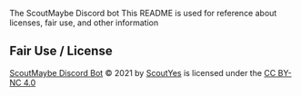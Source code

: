 The ScoutMaybe Discord bot
This README is used for reference about licenses, fair use, and other information

## Fair Use / License
[ScoutMaybe Discord Bot](https://github.com/ScoutYes/ScoutMaybe) © 2021 by [ScoutYes](https://scoutyes.netlify.app/) is licensed under the [CC BY-NC 4.0](https://creativecommons.org/licenses/by-nc/4.0/)

